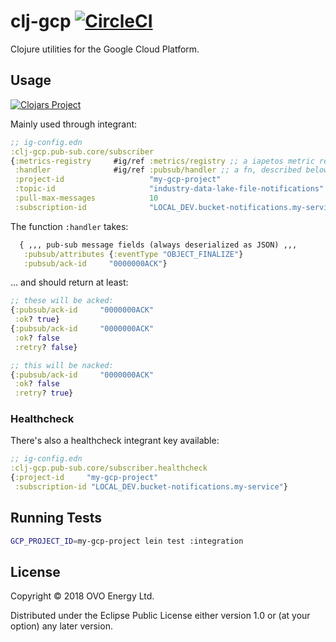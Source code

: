 # clj-gcp [![CircleCI](https://circleci.com/gh/ovotech/clj-gcp/tree/master.svg?style=svg)](https://circleci.com/gh/ovotech/clj-gcp/tree/master)

Clojure utilities for the Google Cloud Platform.


## Usage

[![Clojars Project](https://img.shields.io/clojars/v/ovotech/clj-gcp.svg)](https://clojars.org/ovotech/clj-gcp)

Mainly used through integrant:

```clojure
;; ig-config.edn
:clj-gcp.pub-sub.core/subscriber
{:metrics-registry     #ig/ref :metrics/registry ;; a iapetos metric registry
 :handler              #ig/ref :pubsub/handler ;; a fn, described below
 :project-id                   "my-gcp-project"
 :topic-id                     "industry-data-lake-file-notifications"
 :pull-max-messages            10
 :subscription-id              "LOCAL_DEV.bucket-notifications.my-service"}
```

The function `:handler` takes:
```clojure
  { ,,, pub-sub message fields (always deserialized as JSON) ,,,
   :pubsub/attributes {:eventType "OBJECT_FINALIZE"}
   :pubsub/ack-id     "0000000ACK"}
```
... and should return at least:
```clojure
;; these will be acked:
{:pubsub/ack-id     "0000000ACK"
 :ok? true}
{:pubsub/ack-id     "0000000ACK"
 :ok? false
 :retry? false}

;; this will be nacked:
{:pubsub/ack-id     "0000000ACK"
 :ok? false
 :retry? true}
```


### Healthcheck

There's also a healthcheck integrant key available:

```clojure
;; ig-config.edn
:clj-gcp.pub-sub.core/subscriber.healthcheck
{:project-id     "my-gcp-project"
 :subscription-id "LOCAL_DEV.bucket-notifications.my-service"}
```


## Running Tests

```bash
GCP_PROJECT_ID=my-gcp-project lein test :integration
```


## License

Copyright © 2018 OVO Energy Ltd.

Distributed under the Eclipse Public License either version 1.0 or (at
your option) any later version.

